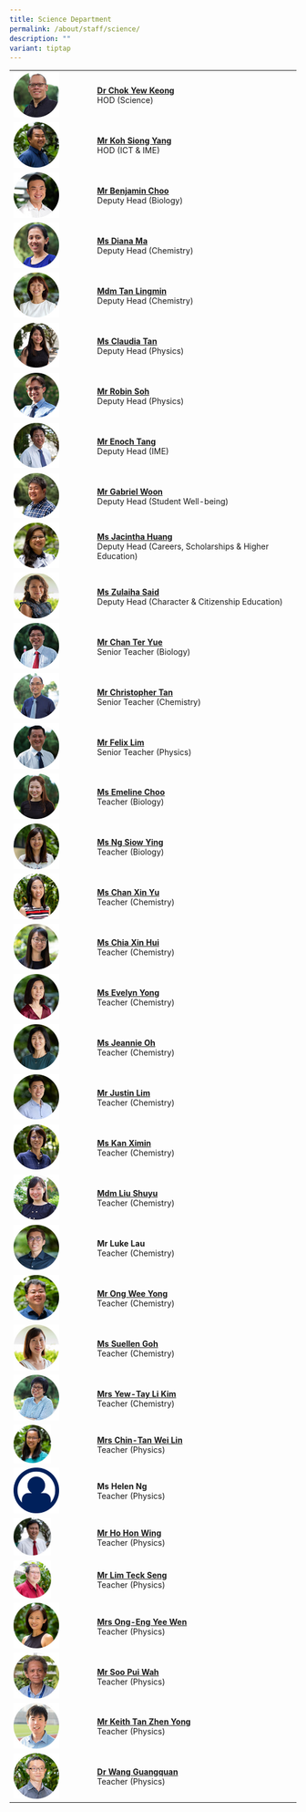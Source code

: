 ```yaml
---
title: Science Department
permalink: /about/staff/science/
description: ""
variant: tiptap
---
```

<table style="minWidth: 50px">
<colgroup>
<col>
<col>
</colgroup>
<tbody>
<tr>
<td rowspan="1" colspan="1"><a class="isomer-image-wrapper" href="mailto:chok.yew.keong@ejc.edu.sg"><img style="width: 60%;" height="auto" width="100%" src="/images/Staff/Sci-Chok-Yew-Keong_s.jpg"></a>
</td>
<td rowspan="1" colspan="1">
<p><strong><a href="mailto:chok.yew.keong@ejc.edu.sg" rel="noopener noreferrer nofollow" target="_blank">Dr Chok Yew Keong</a></strong> 
<br>HOD (Science)</p>
</td>
</tr>
<tr>
<td rowspan="1" colspan="1"><a class="isomer-image-wrapper" href="mailto:koh.siong.yang@ejc.edu.sg"><img style="width: 60%;" height="auto" width="100%" src="/images/Staff/Sci-Koh-Siong-Yang_s.jpg"></a>
</td>
<td rowspan="1" colspan="1">
<p><strong><a href="mailto:koh.siong.yang@ejc.edu.sg" rel="noopener noreferrer nofollow" target="_blank">Mr Koh Siong Yang</a></strong> 
<br>HOD (ICT &amp; IME)</p>
</td>
</tr>
<tr>
<td rowspan="1" colspan="1"><a class="isomer-image-wrapper" href="mailto:benjamin.choo@ejc.edu.sg"><img style="width: 60%;" height="auto" width="100%" src="/images/Staff/Sci-Benjamin-Choo_s.jpg"></a>
</td>
<td rowspan="1" colspan="1">
<p><strong><a href="mailto:benjamin.choo@ejc.edu.sg" rel="noopener noreferrer nofollow" target="_blank">Mr Benjamin Choo</a></strong> 
<br>Deputy Head (Biology)</p>
</td>
</tr>
<tr>
<td rowspan="1" colspan="1"><a class="isomer-image-wrapper" href="mailto:diana.ma@ejc.edu.sg"><img style="width: 60%;" height="auto" width="100%" src="/images/Staff/Sci-Diana-Ma_s.jpg"></a>
</td>
<td rowspan="1" colspan="1">
<p><strong><a href="mailto:diana.ma@ejc.edu.sg" rel="noopener noreferrer nofollow" target="_blank">Ms Diana Ma</a></strong> 
<br>Deputy Head (Chemistry)</p>
</td>
</tr>
<tr>
<td rowspan="1" colspan="1"><a class="isomer-image-wrapper" href="mailto:tan.lingmin@ejc.edu.sg"><img style="width: 60%;" height="auto" width="100%" alt="" src="/images/Staff/Sci_Tan_Lingmin.jpg"></a>
</td>
<td rowspan="1" colspan="1">
<p><strong><a href="mailto:tan.lingmin@ejc.edu.sg" rel="noopener noreferrer nofollow" target="_blank">Mdm Tan Lingmin</a></strong> 
<br>Deputy Head (Chemistry)</p>
</td>
</tr>
<tr>
<td rowspan="1" colspan="1"><a class="isomer-image-wrapper" href="mailto:claudia.tan@ejc.edu.sg"><img style="width: 60%;" height="auto" width="100%" src="/images/Staff/Sci-Claudia-Tan_s.jpg"></a>
</td>
<td rowspan="1" colspan="1">
<p><strong><a href="mailto:claudia.tan@ejc.edu.sg" rel="noopener noreferrer nofollow" target="_blank">Ms Claudia Tan</a></strong> 
<br>Deputy Head (Physics)</p>
</td>
</tr>
<tr>
<td rowspan="1" colspan="1"><a class="isomer-image-wrapper" href="mailto:robin.soh@ejc.edu.sg"><img style="width: 60%;" height="auto" width="100%" src="/images/Staff/Sci-Soh-Yong-Li_s-1.jpg"></a>
</td>
<td rowspan="1" colspan="1">
<p><strong><a href="mailto:robin.soh@ejc.edu.sg" rel="noopener noreferrer nofollow" target="_blank">Mr Robin Soh</a></strong> 
<br>Deputy Head (Physics)</p>
</td>
</tr>
<tr>
<td rowspan="1" colspan="1"><a class="isomer-image-wrapper" href="mailto:enoch.tang@ejc.edu.sg"><img style="width: 60%;" height="auto" width="100%" src="/images/Staff/Sci-Enoch-Tang_s.jpg"></a>
</td>
<td rowspan="1" colspan="1">
<p><strong><a href="mailto:enoch.tang@ejc.edu.sg" rel="noopener noreferrer nofollow" target="_blank">Mr Enoch Tang</a></strong> 
<br>Deputy Head (IME)</p>
</td>
</tr>
<tr>
<td rowspan="1" colspan="1"><a class="isomer-image-wrapper" href="mailto:gabriel.woon@ejc.edu.sg"><img style="width: 60%;" height="auto" width="100%" src="/images/Staff/Sci-Gabriel-Woon_s.jpg"></a>
</td>
<td rowspan="1" colspan="1">
<p><strong><a href="mailto:gabriel.woon@ejc.edu.sg" rel="noopener noreferrer nofollow" target="_blank">Mr Gabriel Woon</a></strong> 
<br>Deputy Head (Student Well-being)</p>
</td>
</tr>
<tr>
<td rowspan="1" colspan="1"><a class="isomer-image-wrapper" href="mailto:jacintha.huang@ejc.edu.sg"><img style="width: 60%;" height="auto" width="100%" src="/images/Staff/Sci-Jacintha-Huang_s.jpg"></a>
</td>
<td rowspan="1" colspan="1">
<p><strong><a href="mailto:jacintha.huang@ejc.edu.sg" rel="noopener noreferrer nofollow" target="_blank">Ms Jacintha Huang</a><br></strong>Deputy
Head (Careers, Scholarships &amp; Higher Education)</p>
</td>
</tr>
<tr>
<td rowspan="1" colspan="1"><a class="isomer-image-wrapper" href="mailto:zulaiha.said@ejc.edu.sg"><img style="width: 60%;" height="auto" width="100%" src="/images/Staff/Sci-Zulaiha-Said_s.jpg"></a>
</td>
<td rowspan="1" colspan="1">
<p><strong><a href="mailto:zulaiha.said@ejc.edu.sg" rel="noopener noreferrer nofollow" target="_blank">Ms Zulaiha Said</a></strong> 
<br>Deputy Head (Character &amp; Citizenship Education)</p>
</td>
</tr>
<tr>
<td rowspan="1" colspan="1"><a class="isomer-image-wrapper" href="mailto:chan.ter.yue@ejc.edu.sg"><img style="width: 60%;" height="auto" width="100%" src="/images/Staff/Sci-Chan-Ter-Yue_s.jpg"></a>
</td>
<td rowspan="1" colspan="1">
<p><strong><a href="mailto:chan.ter.yue@ejc.edu.sg" rel="noopener noreferrer nofollow" target="_blank">Mr Chan Ter Yue</a></strong> 
<br>Senior Teacher (Biology)</p>
</td>
</tr>
<tr>
<td rowspan="1" colspan="1"><a class="isomer-image-wrapper" href="mailto:christopher.tan@ejc.edu.sg"><img style="width: 60%;" height="auto" width="100%" src="/images/Staff/Sci-Christopher-Tan_s.jpg"></a>
</td>
<td rowspan="1" colspan="1">
<p><strong><a href="mailto:christopher.tan@ejc.edu.sg" rel="noopener noreferrer nofollow" target="_blank">Mr Christopher Tan</a></strong> 
<br>Senior Teacher (Chemistry)</p>
</td>
</tr>
<tr>
<td rowspan="1" colspan="1"><a class="isomer-image-wrapper" href="mailto:felix.lim@ejc.edu.sg"><img style="width: 60%;" height="auto" width="100%" src="/images/Staff/Sci-Felix-Lim_s.jpg"></a>
</td>
<td rowspan="1" colspan="1">
<p><strong><a href="mailto:felix.lim@ejc.edu.sg" rel="noopener noreferrer nofollow" target="_blank">Mr Felix Lim</a></strong> 
<br>Senior Teacher (Physics)</p>
</td>
</tr>
<tr>
<td rowspan="1" colspan="1"><a class="isomer-image-wrapper" href="mailto:emeline.choo@ejc.edu.sg"><img style="width: 60%;" height="auto" width="100%" src="/images/Staff/Sci-Emeline-Choo_s.jpg"></a>
</td>
<td rowspan="1" colspan="1">
<p><strong><a href="mailto:emeline.choo@ejc.edu.sg" rel="noopener noreferrer nofollow" target="_blank">Ms Emeline Choo</a></strong> 
<br>Teacher (Biology)</p>
</td>
</tr>
<tr>
<td rowspan="1" colspan="1"><a class="isomer-image-wrapper" href="mailto:ng.siow.ying@ejc.edu.sg"><img style="width: 60%;" height="auto" width="100%" src="/images/Staff/Sci-Ng-Siow-Ying_s.jpg"></a>
</td>
<td rowspan="1" colspan="1">
<p><strong><a href="mailto:ng.siow.ying@ejc.edu.sg" rel="noopener noreferrer nofollow" target="_blank">Ms Ng Siow Ying</a></strong> 
<br>Teacher (Biology)</p>
</td>
</tr>
<tr>
<td rowspan="1" colspan="1"><a class="isomer-image-wrapper" href="mailto:chan.xin.yu@ejc.edu.sg"><img style="width: 60%;" height="auto" width="100%" src="/images/Staff/Chan-Xin-Yu-s.jpg"></a>
</td>
<td rowspan="1" colspan="1">
<p><strong><a href="mailto:chan.xin.yu@ejc.edu.sg" rel="noopener noreferrer nofollow" target="_blank">Ms Chan Xin Yu</a></strong> 
<br>Teacher (Chemistry)</p>
</td>
</tr>
<tr>
<td rowspan="1" colspan="1"><a class="isomer-image-wrapper" href="mailto:chia.xin.hui@ejc.edu.sg"><img style="width: 60%;" height="auto" width="100%" src="/images/Staff/Sci-Chia-Xin-Hui_s.jpg"></a>
</td>
<td rowspan="1" colspan="1">
<p><strong><a href="mailto:chia.xin.hui@ejc.edu.sg" rel="noopener noreferrer nofollow" target="_blank">Ms Chia Xin Hui</a></strong> 
<br>Teacher (Chemistry)</p>
</td>
</tr>
<tr>
<td rowspan="1" colspan="1"><a class="isomer-image-wrapper" href="mailto:evelyn.yong@ejc.edu.sg"><img style="width: 60%;" height="auto" width="100%" alt="" src="/images/Staff/Sci_Evelyn_Yong.jpg"></a>
</td>
<td rowspan="1" colspan="1">
<p><strong><a href="mailto:evelyn.yong@ejc.edu.sg" rel="noopener nofollow" target="_blank">Ms Evelyn Yong</a></strong>
<br>Teacher (Chemistry)</p>
</td>
</tr>
<tr>
<td rowspan="1" colspan="1"><a class="isomer-image-wrapper" href="mailto:jeannie.oh@ejc.edu.sg"><img style="width: 60%;" height="auto" width="100%" alt="" src="/images/Staff/Sci_Jeannie_Oh.jpg"></a>
</td>
<td rowspan="1" colspan="1">
<p><strong><a href="mailto:jeannie.oh@ejc.edu.sg" rel="noopener nofollow" target="_blank">Ms Jeannie Oh</a></strong>
<br>Teacher (Chemistry)</p>
</td>
</tr>
<tr>
<td rowspan="1" colspan="1"><a class="isomer-image-wrapper" href="mailto:justin.lim@ejc.edu.sg"><img style="width: 60%;" height="auto" width="100%" alt="" src="/images/Staff/Sci_Justin_Lim.jpg"></a>
</td>
<td rowspan="1" colspan="1">
<p><strong><a href="mailto:justin.lim@ejc.edu.sg" rel="noopener noreferrer nofollow" target="_blank">Mr Justin Lim</a></strong> 
<br>Teacher (Chemistry)</p>
</td>
</tr>
<tr>
<td rowspan="1" colspan="1"><a class="isomer-image-wrapper" href="mailto:kan.ximin@ejc.edu.sg"><img style="width: 60%;" height="auto" width="100%" alt="" src="/images/Staff/Sci_Kan_Ximin.jpg"></a>
</td>
<td rowspan="1" colspan="1">
<p><strong><a href="mailto:kan.ximin@ejc.edu.sg" rel="noopener noreferrer nofollow" target="_blank">Ms Kan Ximin</a></strong>
<br>Teacher (Chemistry)</p>
</td>
</tr>
<tr>
<td rowspan="1" colspan="1"><a class="isomer-image-wrapper" href="mailto:liu.shuyu@ejc.edu.sg"><img style="width: 60%;" height="auto" width="100%" src="/images/Staff/Sci-Liu-Shuyu_s-1.jpg"></a>
</td>
<td rowspan="1" colspan="1">
<p><strong><a href="mailto:liu.shuyu@ejc.edu.sg" rel="noopener noreferrer nofollow" target="_blank">Mdm Liu Shuyu</a></strong> 
<br>Teacher (Chemistry)</p>
</td>
</tr>
<tr>
<td rowspan="1" colspan="1">
<div class="isomer-image-wrapper">
<img style="width: 60%;" height="auto" width="100%" alt="" src="/images/Staff/Sci_Luke_Lau.jpg">
</div>
</td>
<td rowspan="1" colspan="1">
<p><strong>Mr Luke Lau</strong> 
<br>Teacher (Chemistry)</p>
</td>
</tr>
<tr>
<td rowspan="1" colspan="1"><a class="isomer-image-wrapper" href="mailto:ong.wee.yong@ejc.edu.sg"><img style="width: 60%;" height="auto" width="100%" src="/images/Staff/Sci-Ong-Wee-Yong_s.jpg"></a>
</td>
<td rowspan="1" colspan="1">
<p><strong><a href="mailto:ong.wee.yong@ejc.edu.sg" rel="noopener noreferrer nofollow" target="_blank">Mr Ong Wee Yong</a></strong> 
<br>Teacher (Chemistry)</p>
</td>
</tr>
<tr>
<td rowspan="1" colspan="1"><a class="isomer-image-wrapper" href="mailto:suellen.goh@ejc.edu.sg"><img style="width: 60%;" height="auto" width="100%" alt="" src="/images/Staff/Sci_Suellen_Goh_s.jpg"></a>
</td>
<td rowspan="1" colspan="1">
<p><strong><a href="mailto:suellen.goh@ejc.edu.sg" rel="noopener noreferrer nofollow" target="_blank">Ms Suellen Goh</a></strong> 
<br>Teacher (Chemistry)</p>
</td>
</tr>
<tr>
<td rowspan="1" colspan="1"><a class="isomer-image-wrapper" href="mailto:tay.li.kim@ejc.edu.sg"><img style="width: 60%;" height="auto" width="100%" src="/images/Staff/Sci-Tay-Li-Kim_s.jpg"></a>
</td>
<td rowspan="1" colspan="1">
<p><strong><a href="mailto:tay.li.kim@ejc.edu.sg" rel="noopener noreferrer nofollow" target="_blank">Mrs Yew-Tay Li Kim</a></strong> 
<br>Teacher (Chemistry)</p>
</td>
</tr>
<tr>
<td rowspan="1" colspan="1"><a class="isomer-image-wrapper" href="mailto:tan.wei.lin@ejc.edu.sg"><img style="width: 50%;" height="auto" width="100%" src="/images/Staff/Sci-Chin-Tan-Wei-Lin_s.jpg"></a>
</td>
<td rowspan="1" colspan="1">
<p><strong><a href="mailto:tan.wei.lin@ejc.edu.sg" rel="noopener noreferrer nofollow" target="_blank">Mrs Chin-Tan Wei Lin</a></strong> 
<br>Teacher (Physics)</p>
</td>
</tr>
<tr>
<td rowspan="1" colspan="1">
<div class="isomer-image-wrapper">
<img style="width: 60%;" height="auto" width="100%" alt="" src="/images/Staff/Staff-Profile.png">
</div>
</td>
<td rowspan="1" colspan="1">
<p><strong>Ms Helen Ng</strong> 
<br>Teacher (Physics)</p>
</td>
</tr>
<tr>
<td rowspan="1" colspan="1"><a class="isomer-image-wrapper" href="mailto:ho.hon.wing@ejc.edu.sg"><img style="width: 50%;" height="auto" width="100%" src="/images/Staff/Sci-Ho-Hon-Wing_s.jpg"></a>
</td>
<td rowspan="1" colspan="1">
<p><strong><a href="mailto:ho.hon.wing@ejc.edu.sg" rel="noopener noreferrer nofollow" target="_blank">Mr Ho Hon Wing</a> </strong>
<br>Teacher (Physics)</p>
</td>
</tr>
<tr>
<td rowspan="1" colspan="1"><a class="isomer-image-wrapper" href="mailto:lim.teck.seng@ejc.edu.sg"><img style="width: 50%;" height="auto" width="100%" src="/images/Staff/Lim-Teck-Seng-s.jpg"></a>
</td>
<td rowspan="1" colspan="1">
<p><strong><a href="mailto:lim.teck.seng@ejc.edu.sg" rel="noopener noreferrer nofollow" target="_blank">Mr Lim Teck Seng</a></strong> 
<br>Teacher (Physics)</p>
</td>
</tr>
<tr>
<td rowspan="1" colspan="1"><a class="isomer-image-wrapper" href="mailto:eng.yee.wen@ejc.edu.sg"><img style="width: 60%;" height="auto" width="100%" src="/images/Staff/Sci-Ong-Eng-Yee-Wen_s.jpg"></a>
</td>
<td rowspan="1" colspan="1">
<p><strong><a href="mailto:eng.yee.wen@ejc.edu.sg" rel="noopener noreferrer nofollow" target="_blank">Mrs Ong-Eng Yee Wen</a></strong> 
<br>Teacher (Physics)</p>
</td>
</tr>
<tr>
<td rowspan="1" colspan="1"><a class="isomer-image-wrapper" href="mailto:soo.pui.wah@ejc.edu.sg"><img style="width: 60%;" height="auto" width="100%" src="/images/Staff/sci-soopuiwah_s.jpg"></a>
</td>
<td rowspan="1" colspan="1">
<p><strong><a href="mailto:soo.pui.wah@ejc.edu.sg" rel="noopener noreferrer nofollow" target="_blank">Mr Soo Pui Wah</a></strong> 
<br>Teacher (Physics)</p>
</td>
</tr>
<tr>
<td rowspan="1" colspan="1"><a class="isomer-image-wrapper" href="mailto:tan.zhen.yong@ejc.edu.sg"><img style="width: 60%;" height="auto" width="100%" src="/images/Staff/Sci-Tan-Zheng-Yong_s.jpg"></a>
</td>
<td rowspan="1" colspan="1">
<p><strong><a href="mailto:tan.zhen.yong@ejc.edu.sg" rel="noopener noreferrer nofollow" target="_blank">Mr Keith Tan Zhen Yong</a></strong> 
<br>Teacher (Physics)</p>
</td>
</tr>
<tr>
<td rowspan="1" colspan="1"><a class="isomer-image-wrapper" href="mailto:wang.guangquan@ejc.edu.sg"><img style="width: 60%;" height="auto" width="100%" src="/images/Staff/Wang-Guangquan-s.jpg"></a>
</td>
<td rowspan="1" colspan="1">
<p><strong><a href="mailto:wang.guangquan@ejc.edu.sg" rel="noopener noreferrer nofollow" target="_blank">Dr Wang Guangquan</a></strong> 
<br>Teacher (Physics)</p>
</td>
</tr>
</tbody>
</table>
<p></p>
<p></p>